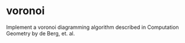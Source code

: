 # voronoi
Implement a voronoi diagramming algorithm described in Computation Geometry by de Berg, et. al.
